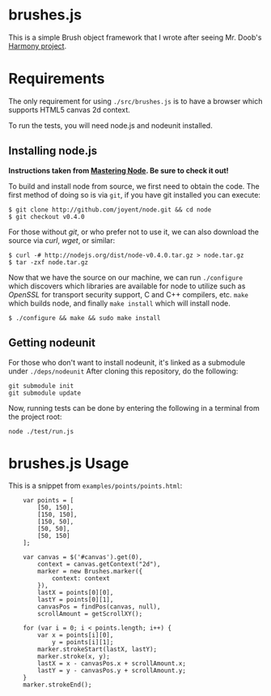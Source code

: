 # brushes.js

This is a simple Brush object framework that I wrote after seeing Mr. Doob's [Harmony project](http://mrdoob.com/projects/harmony/).

# Requirements

The only requirement for using `./src/brushes.js` is to have a browser which supports HTML5 canvas 2d context.

To run the tests, you will need node.js and nodeunit installed.

## Installing node.js
__Instructions taken from [Mastering Node](http://github.com/jimschubert/masteringnode). Be sure to check it out!__

To build and install node from source, we first need to obtain the code. The first method of doing so is
via `git`, if you have git installed you can execute:

    $ git clone http://github.com/joyent/node.git && cd node
    $ git checkout v0.4.0

For those without _git_, or who prefer not to use it, we can also download the source via _curl_, _wget_, or similar:

    $ curl -# http://nodejs.org/dist/node-v0.4.0.tar.gz > node.tar.gz
    $ tar -zxf node.tar.gz

Now that we have the source on our machine, we can run `./configure` which discovers which libraries are available for node to utilize such as _OpenSSL_ for transport security support, C and C++ compilers, etc. `make` which builds node, and finally `make install` which will install node.

    $ ./configure && make && sudo make install

## Getting nodeunit
For those who don't want to install nodeunit, it's linked as a submodule under `./deps/nodeunit`  After cloning this repository, do the following:

	git submodule init
	git submodule update

Now, running tests can be done by entering the following in a terminal from the project root:

	node ./test/run.js

# brushes.js Usage

This is a snippet from `examples/points/points.html`:

        var points = [
            [50, 150],
            [150, 150],
            [150, 50],
            [50, 50],
            [50, 150]
        ];

        var canvas = $('#canvas').get(0),
            context = canvas.getContext("2d"),
            marker = new Brushes.marker({
                context: context
            }),
            lastX = points[0][0],
            lastY = points[0][1],
            canvasPos = findPos(canvas, null),
            scrollAmount = getScrollXY();

        for (var i = 0; i < points.length; i++) {
            var x = points[i][0],
                y = points[i][1];
            marker.strokeStart(lastX, lastY);
            marker.stroke(x, y);
            lastX = x - canvasPos.x + scrollAmount.x;
            lastY = y - canvasPos.y + scrollAmount.y;
        }
        marker.strokeEnd();
        

